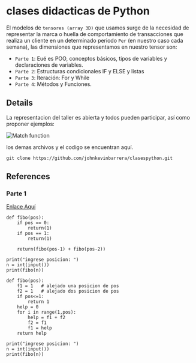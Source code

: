 # clases didacticas de Python

El modelos de `tensores (array 3D)` que usamos surge de la necesidad de representar la marca o huella de comportamiento de transacciones que realiza un cliente en un determinado periodo `Per` (en nuestro caso cada semana), las dimensiones que representamos en nuestro tensor son:

- `Parte 1`: Eué es POO, conceptos básicos, tipos de variables y declaraciones de variables.
- `Parte 2`: Estructuras condicionales IF y ELSE y listas
- `Parte 3`: Íteración: For y While
- `Parte 4`: Métodos y Funciones.

## Details
La representacion del taller es abierta y todos pueden participar, así como proponer ejemplos:

![Match function](https://user-images.githubusercontent.com/7105645/46182744-421d5600-c293-11e8-8b30-efd93fa1395a.png)

los demas archivos y el codigo se encuentran aquí.
```git
git clone https://github.com/johnkevinbarrera/clasespython.git
```

## References

### Parte 1 
    
[Enlace Aquí](https://github.com/johnkevinbarrera/clasespython/blob/master/Parte%201.ipynb)


```git
def fibo(pos):
    if pos == 0:
        return(1)
    if pos == 1:
        return(1)

    return(fibo(pos-1) + fibo(pos-2))

print("ingrese posicion: ")
n = int(input())
print(fibo(n))
```

```git
def fibo(pos):
    f1 = 1   # alejado una posicion de pos
    f2 = 1   # alejado dos posicion de pos
    if pos<=1:
        return 1
    help = 0
    for i in range(1,pos):
        help = f1 + f2
        f2 = f1
        f1 = help
    return help

print("ingrese posicion: ")
n = int(input())
print(fibo(n))
```


